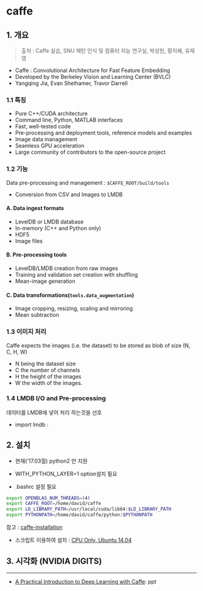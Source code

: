 # caffe

## 1. 개요

> 출처 : Caffe 실습, SNU 패턴 인식 및 컴퓨터 지능 연구실, 박성헌, 황지혜, 유재영

* Caffe : Convolutional Architecture for Fast Feature Embedding
* Developed by the Berkeley Vision and Learning Center \(BVLC\)
* Yangqing Jia, Evan Shelhamer, Travor Darrell

### 1.1 특징

* Pure C++/CUDA architecture
* Command line, Python, MATLAB interfaces
* Fast, well-tested code
* Pre-processing and deployment tools, reference models and examples
* Image data management
* Seamless GPU acceleration
* Large community of contributors to the open-source project

### 1.2 기능

Data pre-processing and management : `$CAFFE_ROOT/build/tools`

* Conversion from CSV and Images to LMDB 

#### A. Data ingest formats

* LevelDB or LMDB database
* In-memory \(C++ and Python only\)
* HDF5
* Image files

#### B. Pre-processing tools

* LevelDB/LMDB creation from raw images
* Training and validation set creation with shuffling
* Mean-image generation

#### C. Data transformations\(`tools.data_augmentation`\)

* Image cropping, resizing, scaling and mirroring
* Mean subtraction

### 1.3 이미지 처리

Caffe expects the images \(i.e. the dataset\) to be stored as blob of size \(N, C, H, W\)

* N being the dataset size
* C the number of channels
* H the height of the images 
* W the width of the images. 

### 1.4 LMDB I/O and Pre-processing

데이터를 LMDB에 넣어 처리 하는것을 선호

* import lmdb : 

## 2. 설치

* 현재\('17.03월\) python2 만 지원

* WITH\_PYTHON\_LAYER=1 option설치 필요

* .bashrc 설정 필요

```bash
export OPENBLAS_NUM_THREADS=(4)
export CAFFE_ROOT=/home/david/caffe
export LD_LIBRARY_PATH=/usr/local/cuda/lib64:$LD_LIBRARY_PATH
export PYTHONPATH=/home/david/caffe/python:$PYTHONPATH
```

참고 : [caffe-installation](https://github.com/adioshun/Blog_Jekyll/blob/master/2017-07-18_caffe_Installation.md)

* 스크립트 이용하여 설치 : [CPU Only, Ubuntu 14.04](https://github.com/davidstutz/caffe-tools/blob/master/install_caffe.sh)

## 3. 시각화 \(NVIDIA DIGITS\)

---

* [A Practical Introduction to Deep Learning with Caffe](http://www.panderson.me/images/Caffe.pdf): ppt



